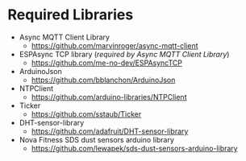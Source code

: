 # Required Libraries

- Async MQTT Client Library
  - https://github.com/marvinroger/async-mqtt-client
- ESPAsync TCP library (*required by Async MQTT Client Library*)
  - https://github.com/me-no-dev/ESPAsyncTCP
- ArduinoJson
  - https://github.com/bblanchon/ArduinoJson
- NTPClient
  - https://github.com/arduino-libraries/NTPClient
- Ticker
  - https://github.com/sstaub/Ticker
- DHT-sensor-library
  - https://github.com/adafruit/DHT-sensor-library
- Nova Fitness SDS dust sensors arduino library
  - https://github.com/lewapek/sds-dust-sensors-arduino-library
